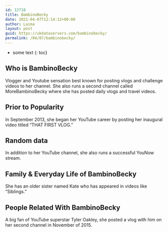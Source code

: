 ```yaml
---
id: 12710
title: BambinoBecky
date: 2021-04-07T12:14:12+00:00
author: Laima
layout: post
guid: https://ukdataservers.com/bambinobecky/
permalink: /04/07/bambinobecky/
---
```


* some text
{: toc}


## Who is BambinoBecky
                  
                  
                  
Vlogger and Youtube sensation best known for posting vlogs and challenge videos to her channel. She also runs a second channel called MoreBambinoBecky where she has posted daily vlogs and travel videos.
                  
              
            
              
            
                
                
                
## Prior to Popularity
                  
                  
                  
In September 2013, she began her YouTube career by posting her inaugural video titled &#8220;THAT FIRST VLOG.&#8221;
                  
              
            
              
            
                
                
                
## Random data
                  
                  
                  
In addition to her YouTube channel, she also runs a successful YouNow stream.
                  
              
            
              
            
                
                
                
## Family & Everyday Life of BambinoBecky
                  
                  
                  
She has an older sister named Kate who has appeared in videos like &#8220;Siblings.&#8221;
                  
              
            
              
            
                
                
                
## People Related With BambinoBecky
                  
                  
                  
A big fan of YouTube superstar Tyler Oakley, she posted a vlog with him on her second channel in November of 2015.
                  
              
            
              
            
                
              
            
              
              
            
            
              
            
          
          
          